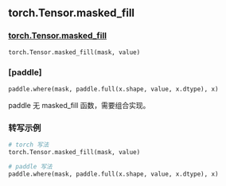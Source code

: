 ## torch.Tensor.masked_fill
### [torch.Tensor.masked_fill](https://pytorch.org/docs/stable/generated/torch.Tensor.masked_fill.html?highlight=masked_fill#torch.Tensor.masked_fill)

```python
torch.Tensor.masked_fill(mask, value)
```

### [paddle]

```python
paddle.where(mask, paddle.full(x.shape, value, x.dtype), x)
```

paddle 无 masked_fill 函数，需要组合实现。

### 转写示例

```python
# torch 写法
torch.Tensor.masked_fill(mask, value)

# paddle 写法
paddle.where(mask, paddle.full(x.shape, value, x.dtype), x)
```

